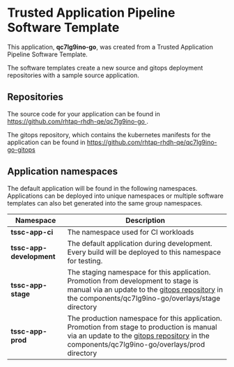 # Trusted Application Pipeline Software Template

This application, **qc7lg9ino-go**, was created from a Trusted Application Pipeline Software Template.

The software templates create a new source and gitops deployment repositories with a sample source application. 

## Repositories

The source code for your application can be found in [https://github.com/rhtap-rhdh-qe/qc7lg9ino-go ](https://github.com/rhtap-rhdh-qe/qc7lg9ino-go ).
 
The gitops repository, which contains the kubernetes manifests for the application can be found in 
[https://github.com/rhtap-rhdh-qe/qc7lg9ino-go-gitops ](https://github.com/rhtap-rhdh-qe/qc7lg9ino-go-gitops ) 

## Application namespaces 

The default application will be found in the following namespaces. Applications can be deployed into unique namespaces or multiple software templates can also bet generated into the same group namespaces.  

|  Namespace   |  Description   |  
| -------- | -------- |
| **tssc-app-ci** | The namespace used for CI workloads |
| **tssc-app-development** | The default application during development. Every build will be deployed to this namespace for testing. |
| **tssc-app-stage** | The staging namespace for this application. Promotion from development to stage is manual via an update to the [gitops repository](https://github.com/rhtap-rhdh-qe/qc7lg9ino-go-gitops ) in the components/qc7lg9ino-go/overlays/stage directory |
| **tssc-app-prod** | The production namespace for this application. Promotion from stage to production is manual via an update to the [gitops repository](https://github.com/rhtap-rhdh-qe/qc7lg9ino-go-gitops ) in the components/qc7lg9ino-go/overlays/prod directory |